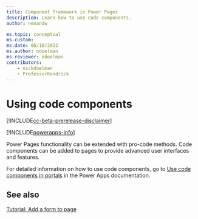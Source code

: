 ```yaml
---
title: Component framework in Power Pages
description: Learn how to use code components.
author: nenandw

ms.topic: conceptual
ms.custom: 
ms.date: 06/10/2022
ms.author: ndoelman
ms.reviewer: ndoelman
contributors:
    - nickdoelman
    - ProfessorKendrick
---
```


# Using code components

[!INCLUDE[cc-beta-prerelease-disclaimer](../includes/cc-beta-prerelease-disclaimer.md)]

[!INCLUDE[powerapps-info](../includes/cc-powerapps-info.md)]

Power Pages functionality can be extended with pro-code methods. Code components can be added to pages to provide advanced user interfaces and features.

For detailed information on how to use code components, go to [Use code components in portals](/powerapps/maker/portals/component-framework) in the Power Apps documentation.

## See also

[Tutorial: Add a form to page](../getting-started/tutorial-add-form-to-page.md#add-code-components)
